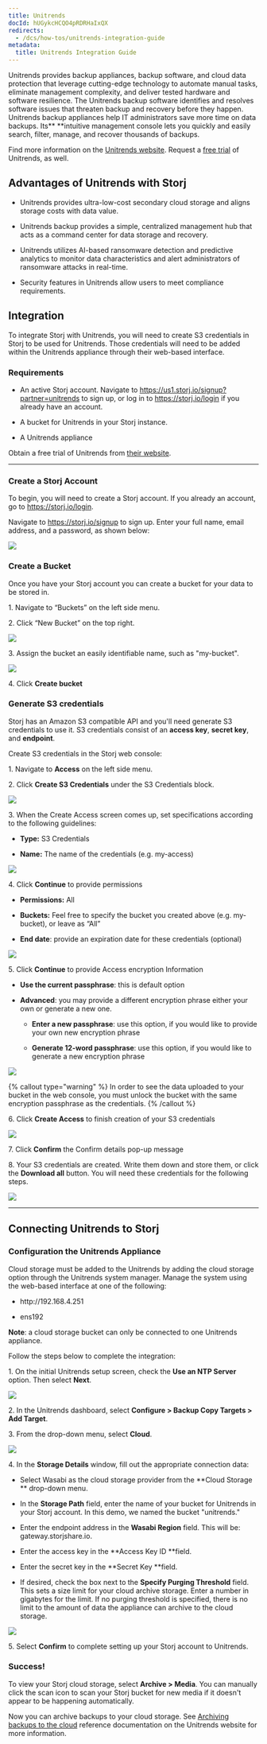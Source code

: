 ```yaml
---
title: Unitrends
docId: hUGykcHCQO4pRDRHaIxQX
redirects:
  - /dcs/how-tos/unitrends-integration-guide
metadata:
  title: Unitrends Integration Guide
---
```


Unitrends provides backup appliances, backup software, and cloud data protection that leverage cutting-edge technology to automate manual tasks, eliminate management complexity, and deliver tested hardware and software resilience. The Unitrends backup software identifies and resolves software issues that threaten backup and recovery before they happen. Unitrends backup appliances help IT administrators save more time on data backups. Its\*\* \*\*intuitive management console lets you quickly and easily search, filter, manage, and recover thousands of backups.

Find more information on the [Unitrends website](https://www.unitrends.com/products). Request a [free trial](https://www.unitrends.com/confirm/free-trial) of Unitrends, as well.

## Advantages of Unitrends with Storj 

- Unitrends provides ultra-low-cost secondary cloud storage and aligns storage costs with data value.

- Unitrends backup provides a simple, centralized management hub that acts as a command center for data storage and recovery.

- Unitrends utilizes AI-based ransomware detection and predictive analytics to monitor data characteristics and alert administrators of ransomware attacks in real-time.

- Security features in Unitrends allow users to meet compliance requirements.

## Integration

To integrate Storj with Unitrends, you will need to create S3 credentials in Storj to be used for Unitrends. Those credentials will need to be added within the Unitrends appliance through their web-based interface.

### Requirements

- An active Storj account. Navigate to <https://us1.storj.io/signup?partner=unitrends> to sign up, or log in to <https://storj.io/login> if you already have an account.

- A bucket for Unitrends in your Storj instance.

- A Unitrends appliance

Obtain a free trial of Unitrends from [their website](https://www.unitrends.com/confirm/free-trial).

---

### Create a Storj Account

To begin, you will need to create a Storj account. If you already an account, go to <https://storj.io/login>.

Navigate to <https://storj.io/signup> to sign up. Enter your full name, email address, and a password, as shown below:

![](https://link.storjshare.io/raw/jua7rls6hkx5556qfcmhrqed2tfa/docs/images/x1VMINrRdadrVk5vLXIBT_capture.PNG)

### Create a Bucket 

Once you have your Storj account you can create a bucket for your data to be stored in.

1\. Navigate to “Buckets” on the left side menu.

2\. Click “New Bucket” on the top right.

![](https://link.storjshare.io/raw/jua7rls6hkx5556qfcmhrqed2tfa/docs/images/jbnQ38ynnrWl0jnO_j-E5_comet-backup-storj-2.png)

3\. Assign the bucket an easily identifiable name, such as "my-bucket".

![](https://link.storjshare.io/raw/jua7rls6hkx5556qfcmhrqed2tfa/docs/images/K65vHcrJtRq4S87jICtYx_screenshot-2023-03-09-at-110429-am.png)

4\. Click **Create bucket**

### Generate S3 credentials

Storj has an Amazon S3 compatible API and you'll need generate S3 credentials to use it. S3 credentials consist of an **access key**, **secret key**, and **endpoint**.

Create S3 credentials in the Storj web console:

1\. Navigate to **Access** on the left side menu.

2\. Click **Create S3 Credentials** under the S3 Credentials block.

![](https://link.storjshare.io/raw/jua7rls6hkx5556qfcmhrqed2tfa/docs/images/EZyAl8Wux2GOlyPd70HnI_screenshot-2023-03-09-at-110900-am.png)

3\. When the Create Access screen comes up, set specifications according to the following guidelines:

- **Type:** S3 Credentials

- **Name:** The name of the credentials (e.g. my-access)

![](https://link.storjshare.io/raw/jua7rls6hkx5556qfcmhrqed2tfa/docs/images/Cv1Lirp-3-OueRk-YAR8u_image.png)

4\. Click **Continue** to provide permissions

- **Permissions:** All

- **Buckets:** Feel free to specify the bucket you created above (e.g. my-bucket), or leave as “All”

- **End date**: provide an expiration date for these credentials (optional)

![](https://link.storjshare.io/raw/jua7rls6hkx5556qfcmhrqed2tfa/docs/images/gQ8jBHtvd5sFZFuAqth_h_image.png)

5\. Click **Continue** to provide Access encryption Information

- **Use the current passphrase**: this is default option

- **Advanced**: you may provide a different encryption phrase either your own or generate a new one.

  - **Enter a new passphrase**: use this option, if you would like to provide your own new encryption phrase

  - **Generate 12-word passphrase**: use this option, if you would like to generate a new encryption phrase

![](https://link.storjshare.io/raw/jua7rls6hkx5556qfcmhrqed2tfa/docs/images/Uxn8zBqXQVmQvsswV3pJ2_image.png)

{% callout type="warning"  %}
In order to see the data uploaded to your bucket in the web console, you must unlock the bucket with the same encryption passphrase as the credentials.
{% /callout %}

6\. Click **Create Access** to finish creation of your S3 credentials

![](https://link.storjshare.io/raw/jua7rls6hkx5556qfcmhrqed2tfa/docs/images/zk2JE9Z6f3vk_R2cjpdqc_image.png)

7\. Click **Confirm** the Confirm details pop-up message

8\. Your S3 credentials are created. Write them down and store them, or click the **Download all** button. You will need these credentials for the following steps.

![](https://link.storjshare.io/raw/jua7rls6hkx5556qfcmhrqed2tfa/docs/images/xH5tgzVKXn-uK2hVfSo8e_image.png)

---

## Connecting Unitrends to Storj

### Configuration the Unitrends Appliance

Cloud storage must be added to the Unitrends by adding the cloud storage option through the Unitrends system manager. Manage the system using the web-based interface at one of the following:

- http\://192.168.4.251

- ens192

**Note**: a cloud storage bucket can only be connected to one Unitrends appliance.

Follow the steps below to complete the integration:

1\. On the initial Unitrends setup screen, check the **Use an NTP Server** option. Then select **Next**.

![](https://link.storjshare.io/raw/jua7rls6hkx5556qfcmhrqed2tfa/docs/images/n-F0m_YXQPgXXIy0xEwt2_image.png)

2\. In the Unitrends dashboard, select **Configure > Backup Copy Targets > Add Target**.

3\. From the drop-down menu, select **Cloud**.

![](https://link.storjshare.io/raw/jua7rls6hkx5556qfcmhrqed2tfa/docs/images/gtHurd0Z9sOrBwVXq1x2D_image.png)

4\. In the **Storage Details** window, fill out the appropriate connection data:

- Select Wasabi as the cloud storage provider from the **Cloud Storage ** drop-down menu.&#x20;

- In the **Storage Path** field, enter the name of your bucket for Unitrends in your Storj account. In this demo, we named the bucket "unitrends."

- Enter the endpoint address in the **Wasabi Region** field. This will be: gateway.storjshare.io.

- Enter the access key in the **Access Key ID **field.

- Enter the secret key in the **Secret Key **field.

- If desired, check the box next to the **Specify Purging Threshold** field. This sets a size limit for your cloud archive storage. Enter a number in gigabytes for the limit. If no purging threshold is specified, there is no limit to the amount of data the appliance can archive to the cloud storage.

![](https://link.storjshare.io/raw/jua7rls6hkx5556qfcmhrqed2tfa/docs/images/lU-Z1rBC4mfI_8xKxW-m__image.png)

5\. Select **Confirm** to complete setting up your Storj account to Unitrends.

### Success!

To view your Storj cloud storage, select **Archive > Media**. You can manually click the scan icon to scan your Storj bucket for new media if it doesn't appear to be happening automatically.

Now you can archive backups to your cloud storage. See [Archiving backups to the cloud](https://guides.unitrends.com/documents/legacy-rs-ueb-admin-guide/content/lag/archiving_backups_to_the_cloud.htm) reference documentation on the Unitrends website for more information.

##

